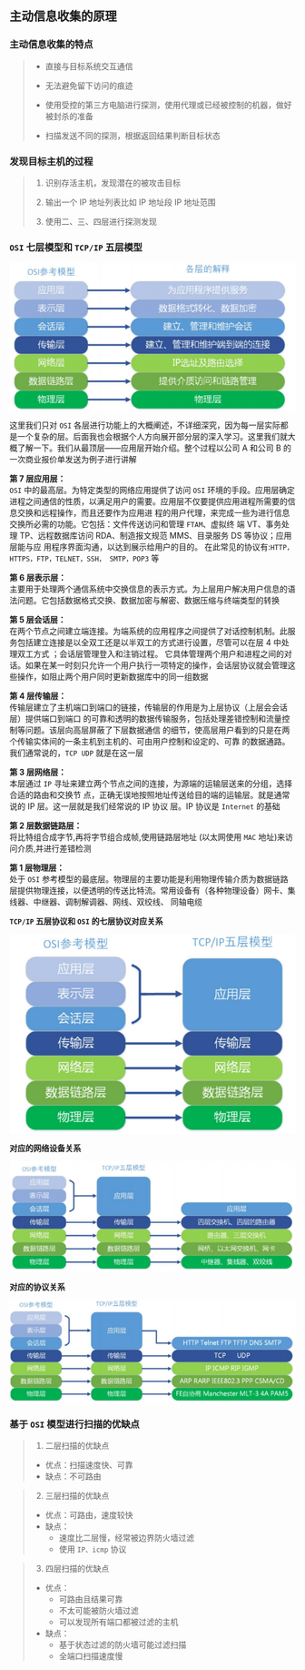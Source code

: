 
## 主动信息收集的原理

### 主动信息收集的特点


> - 直接与目标系统交互通信
> 
> - 无法避免留下访问的痕迹
> 
> - 使用受控的第三方电脑进行探测，使用代理或已经被控制的机器，做好被封杀的准备
> 
> - 扫描发送不同的探测，根据返回结果判断目标状态


### 发现目标主机的过程


> 1. 识别存活主机，发现潜在的被攻击目标
> 
> 2. 输出一个 IP 地址列表比如 IP 地址段 IP 地址范围
> 
> 3. 使用二、三、四层进行探测发现


### `OSI` 七层模型和 `TCP/IP` 五层模型

<img src="assets/image/渗透测试系统Kali_Linux/主动信息收集/模型图层.png" alt="模型图层" align=center />

这里我们只对 `OSI` 各层进行功能上的大概阐述，不详细深究，因为每一层实际都是一个复杂的层。后面我也会根据个人方向展开部分层的深入学习。这里我们就大概了解一下。我们从最顶层——应用层开始介绍。整个过程以公司 A 和公司 B 的一次商业报价单发送为例子进行讲解

**第 7 层应用层：** <br/>
`OSI` 中的最高层。为特定类型的网络应用提供了访问 `OSI` 环境的手段。应用层确定进程之间通信的性质，以满足用户的需要。应用层不仅要提供应用进程所需要的信息交换和远程操作，而且还要作为应用进 程的用户代理，来完成一些为进行信息交换所必需的功能。它包括：文件传送访问和管理 `FTAM`、虚拟终 端 VT、事务处理 TP、远程数据库访问 RDA、制造报文规范 MMS、目录服务 DS 等协议；应用层能与应 用程序界面沟通，以达到展示给用户的目的。 在此常见的协议有:`HTTP，HTTPS，FTP，TELNET，SSH， SMTP，POP3` 等

**第 6 层表示层：** <br/>
主要用于处理两个通信系统中交换信息的表示方式。为上层用户解决用户信息的语法问题。它包括数据格式交换、数据加密与解密、数据压缩与终端类型的转换

**第 5 层会话层：** <br/>
在两个节点之间建立端连接。为端系统的应用程序之间提供了对话控制机制。此服务包括建立连接是以全双工还是以半双工的方式进行设置，尽管可以在层 4 中处理双工方式 ；会话层管理登入和注销过程。 它具体管理两个用户和进程之间的对话。如果在某一时刻只允许一个用户执行一项特定的操作，会话层协议就会管理这些操作，如阻止两个用户同时更新数据库中的同一组数据

**第 4 层传输层：** <br/>
传输层建立了主机端口到端口的链接，传输层的作用是为上层协议（上层会会话层）提供端口到端口 的可靠和透明的数据传输服务，包括处理差错控制和流量控制等问题。该层向高层屏蔽了下层数据通信 的细节，使高层用户看到的只是在两个传输实体间的一条主机到主机的、可由用户控制和设定的、可靠 的数据通路。我们通常说的，`TCP UDP` 就是在这一层

**第 3 层网络层：** <br/>
本层通过 `IP` 寻址来建立两个节点之间的连接，为源端的运输层送来的分组，选择合适的路由和交换节 点，正确无误地按照地址传送给目的端的运输层。就是通常说的 IP 层。这一层就是我们经常说的 IP 协议 层。IP 协议是 `Internet` 的基础

**第 2 层数据链路层：** <br/>
将比特组合成字节,再将字节组合成帧,使用链路层地址 (以太网使用 `MAC` 地址)来访问介质,并进行差错检测

**第 1 层物理层：** <br/>
处于 `OSI` 参考模型的最底层。物理层的主要功能是利用物理传输介质为数据链路层提供物理连接，以便透明的传送比特流。常用设备有（各种物理设备）网卡、集线器、中继器、调制解调器、网线、双绞线、 同轴电缆


**`TCP/IP` 五层协议和 `OSI` 的七层协议对应关系**

<img src="assets/image/渗透测试系统Kali_Linux/主动信息收集/协议对应关系.png" alt="协议对应关系" align=center />

**对应的网络设备关系**

<img src="assets/image/渗透测试系统Kali_Linux/主动信息收集/对应的网络设备关系.png" alt="对应的网络设备关系" align=center />

**对应的协议关系**

<img src="assets/image/渗透测试系统Kali_Linux/主动信息收集/对应的协议关系.png" alt="对应的协议关系" align=center />


### 基于 `OSI` 模型进行扫描的优缺点



> 1. 二层扫描的优缺点 
> 
> - 优点：扫描速度快、可靠 
> - 缺点：不可路由

> 2. 三层扫描的优缺点 
> 
> - 优点：可路由，速度较快 
> - 缺点：
>    - 速度比二层慢，经常被边界防火墙过滤 
>    - 使用 `IP、icmp` 协议

> 3. 四层扫描的优缺点 
> - 优点：
>    - 可路由且结果可靠 
>    - 不太可能被防火墙过滤 
>    - 可以发现所有端口都被过滤的主机 
> - 缺点：
>    - 基于状态过滤的防火墙可能过滤扫描 
>    - 全端口扫描速度慢